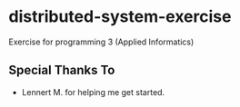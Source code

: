 # distributed-system-exercise
Exercise for programming 3 (Applied Informatics)

## Special Thanks To
- Lennert M. for helping me get started.
